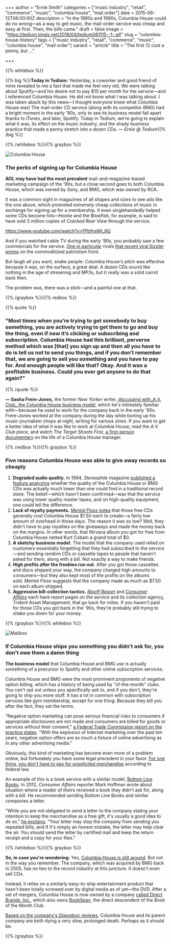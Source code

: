 +++
author = "Ernie Smith"
categories = ["music industry", "retail", "commerce", "music", "columbia house", "mail order"]
date = 2015-06-12T06:00:00Z
description = "In the 1980s and 1990s, Columbia House could do no wrong—as a way to get music, the mail-order service was cheap and easy at first. Then, the bills came."
draft = false
image = "https://tedium.imgix.net/2018/04/tedium061115--1-.gif"
slug = "columbia-house-history"
tags = ["music industry", "retail", "commerce", "music", "columbia house", "mail order"]
variant = "article"
title = "The first 12 cost a penny, but …"

+++

{{% whitebox %}}

{{% big %}}**Today in Tedium:** Yesterday, a coworker and good friend of mine revealed to me a fact that made me feel very old. We were talking about Spotify—and his desire not to pay $10 per month for the service—and I referenced Columbia House. He did not know what I was talking about. I was taken aback by this news—I thought everyone knew what Columbia House was! The mail-order CD service (along with its competitor BMG) had a bright moment in the early '90s, only to see its business model fall apart thanks to iTunes, and later, Spotify. Today in Tedium, we're going to explain what it was, its effect on the music industry, and the shady business practice that made a penny stretch into a dozen CDs. _— Ernie @ Tedium_{{% /big %}}

{{% /whitebox %}}{{% graybox %}}

![Columbia House](https://tedium.imgix.net/2018/04/c2y2x488rigjxalwzmur.jpg)

### The perks of signing up for Columbia House

**AOL may have had the most prevalent** mail-and-magazine-based marketing campaign of the '90s, but a close second goes to both Columbia House, which was owned by Sony, and BMG, which was owned by RCA.

It was a common sight in magazines of all shapes and sizes to see ads like the one above, which promoted extremely cheap collections of music in exchange for signing up for a membership. It even singlehandedly helped some CDs become hits—Hootie and the Blowfish, for example, is said to have sold 3 million copies of _Cracked Rear View_ through the service.

https://www.youtube.com/watch?v=YPbfnsWt_6Q

And if you watched cable TV during the early '90s, you probably saw a few commercials for the service. [One in particular](https://www.youtube.com/watch?v=YPbfnsWt_6Q) rivals [that recent viral Sizzler promo](https://www.youtube.com/watch?v=E3YGtQ40Qvs) on the commoditized patriotism front.

But laugh all you want, snake people: Columbia House's pitch was effective because it was, on the surface, a great deal. A dozen CDs sound like nothing in the age of streaming and MP3s, but it really was a solid carrot back then.

The problem was, there was a stick—and a painful one at that.

{{% /graybox %}}{{% redbox %}}

{{% quote %}}
### "Most times when you’re trying to get somebody to buy something, you are actively trying to get them to go and buy the thing, even if now it’s clicking or subscribing and subscription. Columbia House had this brilliant, perverse method which was [that] you sign up and then all you have to do is tell us not to send you things, and if you don’t remember that, we are going to sell you something and you have to pay for. And enough people will like that? Okay. And it was a profitable business. Could you ever get anyone to do that again?"
{{% /quote %}}

**— Sasha Frere-Jones,** the former _New Yorker_ writer, [discussing with_A.V. Club_ the Columbia House business model](https://us9.admin.mailchimp.com/campaigns/www.avclub.com/article/four-columbia-house-insiders-explain-shady-math-be-219964), which he's intimately familiar with—because he used to work for the company back in the early '90s. Frere-Jones worked at the company during the day while boning up his music-journalism chops at night, writing for various zines. If you want to get a better idea of what it was like to work at Columbia House, read the _A.V. Club_ piece, and watch _The Target Shoots First_, [a first-person documentary](https://vimeo.com/58192159) on the life of a Columbia House manager.

{{% /redbox %}}{{% graybox %}}

### Five reasons Columbia House was able to give away records so cheaply

1. **Degraded audio quality.** In 1994, _Stereophile_ magazine [published a feature analyzing](http://www.stereophile.com/features/55/) whether the quality of the Columbia House or BMG CDs was actually much lower than one could find in a traditional record store. The belief—which hasn't been confirmed—was that the service was using lower quality master tapes, and on high-quality equipment, one could tell the difference.
2. **Lack of royalty payments.** [_Mental Floss_ notes](http://mentalfloss.com/article/28036/its-steal-how-columbia-house-made-money-giving-away-music) that those free CDs generally cost Columbia House $1.50 each to create—a fairly low amount of overhead in those days. The reason it was so low? Well, they didn't have to pay royalties on the giveaways and made the money back on the margins. In other words, that Nirvana album you got for free from Columbia House netted Kurt Cobain a grand total of $0.
3. **A sketchy business model.** The model that the company used relied on customers essentially forgetting that they had subscribed to the service—and sending random CDs or cassette tapes to people that haven't asked for them, along with a bill. Not exactly a way to make friends.
4. **High profits after the freebies run out.** After you got those cassettes and discs shipped your way, the company charged high amounts to consumers—but they also kept most of the profits on the albums sold. _Mental Floss_ suggests that the company made as much as $7.50 on each album shipped.
5. **Aggressive bill-collection tactics.** [_Ripoff Report_](http://www.ripoffreport.com/reports/specific_search/Trident+Asset+Management) and [_Consumer Affairs_](http://www.consumeraffairs.com/entertainment/columbia_house.htm) each have report pages on the service and its collection agency, Trident Asset Management, that go back for miles. If you haven't paid for those CDs you got back in the '90s, they're probably still trying to shake you down for your money.

{{% /graybox %}}{{% whitebox %}}

![Mailbox](https://tedium.imgix.net/2018/04/jc2fu0ewwzxc7gqlx2us.jpg)

### If Columbia House ships you something you didn't ask for, you don't owe them a damn thing

**The business model** that Columbia House and BMG use is actually something of a precursor to Spotify and other online subscription services.

Columbia House and BMG were the most prominent proponents of negative option billing, which has a history of being used by "of-the-month" clubs. You can't opt out unless you specifically ask to, and if you don't, they're going to ship you more stuff. It has a lot in common with subscription services like gym membership, except for one thing: Because they bill you after the fact, they set the terms.

"Negative option marketing can pose serious financial risks to consumers if appropriate disclosures are not made and consumers are billed for goods or services without their consent," [a Federal Trade Commission report on the practice states](https://www.ftc.gov/sites/default/files/documents/reports/negative-options-federal-trade-commission-workshop-analyzing-negative-option-marketing-report-staff/p064202negativeoptionreport.pdf). "With the explosion of Internet marketing over the past ten years, negative option offers are as much a fixture of online advertising as in any other advertising media."

Obviously, this kind of marketing has become even more of a problem online, but fortunately you have some legal precedent in your favor. [For one thing, you don't have to pay for unsolicited merchandise](http://www.consumer.ftc.gov/articles/0181-unordered-merchandise) according to federal law.

An example of this is a book service with a similar model, [Bottom Line Books](http://bottomlinestore.com/index.php/books-by-our-experts/bottom-line-books.html). In 2012, _Consumer Affairs_ reporter Mark Huffman wrote about situation where a reader of theirs received a book they didn't ask for, along with a bill. He recommended sending Bottom Line Books and similar companies a letter.

"While you are not obligated to send a letter to the company stating your intention to keep the merchandise as a free gift, it's usually a good idea to do so," [he explains](http://www.consumeraffairs.com/news04/2012/03/if-you-receive-unordered-merchandise-consider-it-a-gift.html). "Your letter may stop the company from sending you repeated bills, and if it's simply an honest mistake, the letter may help clear the air. You should send the letter by certified mail and keep the return receipt and a copy for your files."

{{% /whitebox %}}{{% graybox %}}

**So, in case you're wondering:** Yes, [Columbia House is still around](http://www.columbiahouse.com/). But not in the way you remember. The company, which was acquired by BMG back in 2005, has no ties to the record industry at this juncture. It doesn't even sell CDs.

Instead, it relies on a similarly easy-to-ship entertainment product that hasn't been totally screwed over by digital media as of yet—the DVD. After a set of mergers, Columbia House is now owned by a company [called Direct Brands, Inc.](https://us9.admin.mailchimp.com/campaigns/preview-content-html?id=1104961), which also owns [BookSpan](http://www.bookspan.com/), the direct descendent of the Book of the Month Club.

[Based on the company's Glassdoor reviews](http://www.glassdoor.com/Reviews/Direct-Brands-Inc-Reviews-E198141.htm), Columbia House and its parent company are both dying a very slow, prolonged death. Perhaps as it should be.

{{% /graybox %}}